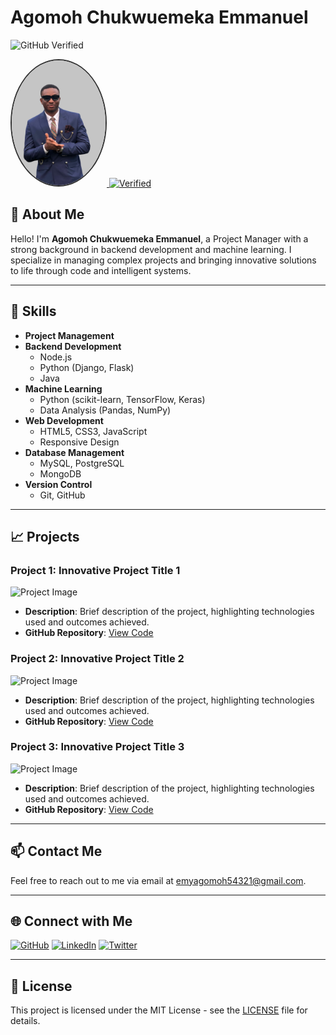 # Agomoh Chukwuemeka Emmanuel

![GitHub Verified](https://img.shields.io/badge/verified-github-brightgreen?style=flat-square&logo=github)

<p align="center">
  <a href="https://github.com/Agomzyemeka">
    <div style="position: relative; display: inline-block;">
      <img src="assets/profile.jpg" alt="Profile Picture" width="150" style="border-radius: 50%; border: 2px solid #333;">
      <img src="https://img.icons8.com/color/48/000000/verified-badge.png" alt="Verified" style="position: relative; bottom: 0; right: 0; width: 30px; height: 30px;">
    </div>
  </a>
</p><!-- Replace with your GitHub profile picture URL -->

## 🌟 About Me

Hello! I'm **Agomoh Chukwuemeka Emmanuel**, a Project Manager with a strong background in backend development and machine learning. I specialize in managing complex projects and bringing innovative solutions to life through code and intelligent systems.

---

## 💼 Skills

- **Project Management**
- **Backend Development**
  - Node.js
  - Python (Django, Flask)
  - Java
- **Machine Learning**
  - Python (scikit-learn, TensorFlow, Keras)
  - Data Analysis (Pandas, NumPy)
- **Web Development**
  - HTML5, CSS3, JavaScript
  - Responsive Design
- **Database Management**
  - MySQL, PostgreSQL
  - MongoDB
- **Version Control**
  - Git, GitHub

---

## 📈 Projects

### Project 1: Innovative Project Title 1
![Project Image](assets/image1.jpg)
- **Description**: Brief description of the project, highlighting technologies used and outcomes achieved.
- **GitHub Repository**: [View Code](https://github.com/yourusername/project1)

### Project 2: Innovative Project Title 2
![Project Image](assets/image2.jpg)
- **Description**: Brief description of the project, highlighting technologies used and outcomes achieved.
- **GitHub Repository**: [View Code](https://github.com/yourusername/project2)

### Project 3: Innovative Project Title 3
![Project Image](assets/image3.jpg)
- **Description**: Brief description of the project, highlighting technologies used and outcomes achieved.
- **GitHub Repository**: [View Code](https://github.com/yourusername/project3)

---

## 📫 Contact Me

Feel free to reach out to me via email at [emyagomoh54321@gmail.com](mailto:emyagomoh54321@gmail.com).

---

## 🌐 Connect with Me

[![GitHub](https://img.shields.io/badge/GitHub-000?style=for-the-badge&logo=github&logoColor=white)](https://github.com/Agomzyemeka)
[![LinkedIn](https://img.shields.io/badge/LinkedIn-0077B5?style=for-the-badge&logo=linkedin&logoColor=white)](https://www.linkedin.com/in/chukwuemeka-agomoh-68726524b/)
[![Twitter](https://img.shields.io/badge/Twitter-1DA1F2?style=for-the-badge&logo=twitter&logoColor=white)](https://twitter.com/yourusername)

---

## 📝 License

This project is licensed under the MIT License - see the [LICENSE](LICENSE) file for details.
